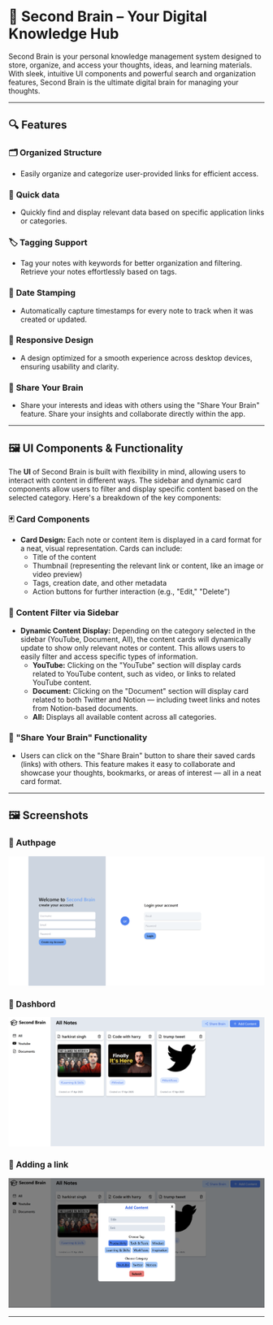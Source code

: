 # 🧠 Second Brain – Your Digital Knowledge Hub

Second Brain is your personal knowledge management system designed to store, organize, and access your thoughts, ideas, and learning materials. With sleek, intuitive UI components and powerful search and organization features, Second Brain is the ultimate digital brain for managing your thoughts.

---

## 🔍 Features

### 🗂️ **Organized Structure**
- Easily organize and categorize user-provided links for efficient access.

### 🔎 **Quick data**
- Quickly find and display relevant data based on specific application links or categories.

### 🏷️ **Tagging Support**
- Tag your notes with keywords for better organization and filtering. Retrieve your notes effortlessly based on tags.

### 📆 **Date Stamping**
- Automatically capture timestamps for every note to track when it was created or updated.

### 📱 **Responsive Design**
- A design optimized for a smooth experience across desktop devices, ensuring usability and clarity.

### 🧠 **Share Your Brain**
- Share your interests and ideas with others using the "Share Your Brain" feature. Share your insights and collaborate directly within the app.

---

## 🖼️ UI Components & Functionality

The **UI** of Second Brain is built with flexibility in mind, allowing users to interact with content in different ways. The sidebar and dynamic card components allow users to filter and display specific content based on the selected category. Here's a breakdown of the key components:

### 🃏 **Card Components**
- **Card Design:** Each note or content item is displayed in a card format for a neat, visual representation. Cards can include:
  - Title of the content
  - Thumbnail (representing the relevant link or content, like an image or video preview)
  - Tags, creation date, and other metadata
  - Action buttons for further interaction (e.g., "Edit," "Delete")

### 🔄 **Content Filter via Sidebar**
- **Dynamic Content Display:** Depending on the category selected in the sidebar (YouTube, Document, All), the content cards will dynamically update to show only relevant notes or content. This allows users to easily filter and access specific types of information.
  - **YouTube:** Clicking on the "YouTube" section will display cards related to YouTube content, such as video, or links to related YouTube content.
  - **Document:** Clicking on the "Document" section will display card related to both Twitter and Notion — including tweet links and notes from Notion-based documents.
  - **All:** Displays all available content across all categories.

### 🧩 **"Share Your Brain" Functionality**
- Users can click on the "Share Brain" button to share their saved cards (links) with others. This feature makes it easy to collaborate and showcase your thoughts, bookmarks, or areas of interest — all in a neat card format.

---

## 🖼️ Screenshots

### 🧠 Authpage
![Screenshot 1](https://github.com/Dulesh123/Second-Brain/blob/main/Screenshot1.png?raw=true)

### 📂 Dashbord
![Screenshot 2](https://github.com/Dulesh123/Second-Brain/blob/main/Screenshot2.png?raw=true)

### 🔗 Adding a link
![Screenshot 3](https://github.com/Dulesh123/Second-Brain/blob/main/Screenshot3.png?raw=true)

---
